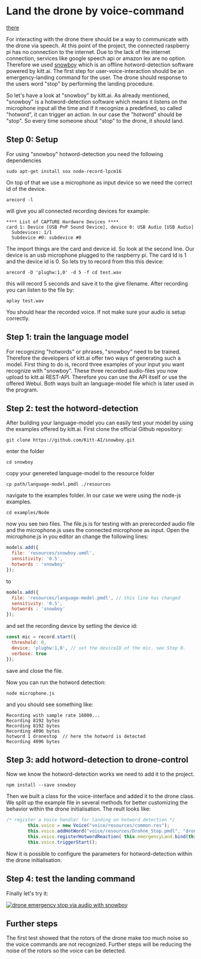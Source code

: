 # Land the drone by voice-command

[there](./_posts/2017-02-02-opencv-cheat-sheet.md)

For interacting with the drone there should be a way to communicate with the drone via speech. 
At this point of the project, the connected raspberry pi has no connection to the internet. 
Due to the lack of the internet connection, services like google speech api or amazon lex are no option. 
Therefore we used [snowboy](https://snowboy.kitt.ai/) which is an offline hotword-detection software powered by kitt.ai. 
The first step for user-voice-interaction should be an emergency-landing command for the user. 
The drone should response to the users word "stop" by performing the landing procedure. 

So let's have a look at "snowboy" by kitt.ai. 
As already mentioned, "snowboy" is a hotword-detection software which means it listens on the microphone input all the time 
and if it recognize a predefined, so called "hotword", it can trigger an action. 
In our case the "hotword" should be "stop". So every time someone shout "stop" to the drone, it should land. 

## Step 0: Setup

For using "snowboy" hotword-detection you need the following dependencies

```
sudo apt-get install sox node-record-lpcm16
```

On top of that we use a microphone as input device so we need the correct id of the device.

```
arecord -l
``` 
will give you all connected recording devices
for example:

```
**** List of CAPTURE Hardware Devices ****
card 1: Device [USB PnP Sound Device], device 0: USB Audio [USB Audio]
  Subdevices: 1/1
  Subdevice #0: subdevice #0
```

The import things are the card and device id. So look at the second line.
Our device is an usb microphone plugged to the raspberry pi. The card Id is 1 and the device id is 0.
So lets try to record from this this device:

```
arecord -D 'plughw:1,0' -d 5 -f cd test.wav
``` 

this will record 5 seconds and save it to the give filename. After recording you can listen to the file by:

```
aplay test.wav
```

You should hear the recorded voice. If not make sure your audio is setup correctly.

## Step 1: train the language model

For recognizing "hotwords" or phrases, "snowboy" need to be trained. 
Therefore the developers of kitt.ai offer two ways of generating such a model.
First thing to do is, record three examples of your input you want recognize with "snowboy". 
These three recorded audio-files you now upload to kitt.ai REST-API. 
Therefore you can use the API itself or use the offered Webui. 
Both ways built an language-model file which is later used in the program.
  
## Step 2: test the hotword-detection

After building your language-model you can easily test your model by using the examples offered by kitt.ai. 
First clone the official Github repository:

```
git clone https://github.com/Kitt-AI/snowboy.git
```

enter the folder

```
cd snowboy
```

copy your genereted language-model to the resource folder

```
cp path/language-model.pmdl ./resources
```

navigate to the examples folder. In our case we were using the node-js examples.

```
cd examples/Node
```

now you see two files. The file.js is for testing with an prerecorded audio file and the microphone.js uses the connected microphone as input.
Open the microphone.js in you editor an change the following lines:

``` javascript
models.add({
  file: 'resources/snowboy.umdl',
  sensitivity: '0.5',
  hotwords : 'snowboy'
});
```

to 

``` javascript
models.add({
  file: 'resources/language-model.pmdl', // this line has changed
  sensitivity: '0.5',
  hotwords : 'snowboy'
});
```

and set the recording device by setting the device id:

```javascript
const mic = record.start({
  threshold: 0,
  device: 'plughw:1,0', // set the deviceID of the mic. see Step 0.
  verbose: true
});
```
save and close the file.

Now you can run the hotword detection:

```
node microphone.js
```

and you should see something like:

```
Recording with sample rate 16000...
Recording 8192 bytes
Recording 8192 bytes
Recording 4096 bytes
hotword 1 dronestop  // here the hotword is detected
Recording 4096 bytes
```

## Step 3: add hotword-detection to drone-control

Now we know the hotword-detection works we need to add it to the project.

```
npm install --save snowboy
```

Then we built a class for the voice-interface and added it to the drone class.
We split up the example file in several methods for better customizing the behavior within the drone initialisation. 
The reult looks like:

```javascript
/* register a Voice handler for landing on hotword detection */
        this.voice = new Voice("voice/resources/common.res");
        this.voice.addHotWord("voice/resources/Drohne_Stop.pmdl", "dronestop", 0.5); // set the path to the language-model
        this.voice.registerHotwordReaction( this.emergencyLand.bind(this)); // register the callback function which is triggered if the hotword is detected
        this.voice.triggerStart();
```

Now it is possible to configure the parameters for hotword-detection within the drone initialisation. 

## Step 4: test the landing command

Finally let's try it:

[![drone emergency stop via audio with snowboy](http://img.youtube.com/vi/ME8_x6vWVdo/0.jpg)](https://www.youtube.com/watch?v=ME8_x6vWVdo "drone emergency stop via audio with snowboy")

## Further steps

The first test showed that the rotors of the drone make too much noise so the voice commands are not recognized. 
Further steps will be reducing the noise of the rotors so the voice can be detected.
